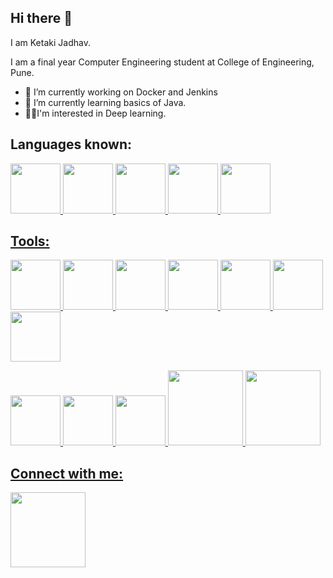 ## Hi there 👋
I am Ketaki Jadhav.

I am a final year Computer Engineering student at College of Engineering, Pune.
<!--
**Ketaki-k-jadhav/Ketaki-k-jadhav** is a ✨ _special_ ✨ repository because its `README.md` (this file) appears on your GitHub profile.
-->


- 🔭 I’m currently working on Docker and Jenkins
- 🌱 I’m currently learning basics of Java.
- :woman_technologist:I'm interested in Deep learning.


## Languages known:
<a href="https://en.wikipedia.org/wiki/C_(programming_language)"><img src="https://cdn.jsdelivr.net/npm/programming-languages-logos/src/c/c.png" height="80"></img>
<a href="https://en.wikipedia.org/wiki/C%2B%2B"><img src="https://cdn.jsdelivr.net/npm/programming-languages-logos/src/cpp/cpp.png" height="80"></img>
<a href="https://www.python.org/"><img src="https://cdn.jsdelivr.net/gh/devicons/devicon/icons/python/python-original-wordmark.svg" height="80"/></img>
<a href="https://www.java.com/en/"><img src="https://cdn.jsdelivr.net/gh/devicons/devicon/icons/java/java-original-wordmark.svg" height="80"/></img>
<a href="https://www.javascript.com/"><img src="https://cdn.jsdelivr.net/npm/programming-languages-logos/src/javascript/javascript.png" height="80"></img>



## Tools:
<a href="https://developer.mozilla.org/en-US/docs/Glossary/HTML5"><img src="https://cdn.jsdelivr.net/gh/devicons/devicon/icons/html5/html5-original-wordmark.svg" height="80"/></img>
<a href="https://developer.mozilla.org/en-US/docs/Web/CSS"><img src="https://cdn.jsdelivr.net/gh/devicons/devicon/icons/css3/css3-original-wordmark.svg" height="80"/></img>
<a href="https://getbootstrap.com/"><img src="https://cdn.jsdelivr.net/gh/devicons/devicon/icons/bootstrap/bootstrap-original-wordmark.svg" height="80" /></img>
<a href="https://git-scm.com/"><img src="https://cdn.jsdelivr.net/gh/devicons/devicon/icons/git/git-original-wordmark.svg" height="80"/></img>
<a href="https://www.linux.org/"><img src="https://cdn.jsdelivr.net/gh/devicons/devicon/icons/linux/linux-original.svg" height="80"/></img>
<a href="https://www.docker.com/"><img src="https://cdn.jsdelivr.net/gh/devicons/devicon/icons/docker/docker-original-wordmark.svg" height="80"/></img>
<a href="https://www.jenkins.io/"><img src="https://cdn.jsdelivr.net/gh/devicons/devicon/icons/jenkins/jenkins-original.svg" height="80" /></img>

<a href="https://reactjs.org/"><img src="https://cdn.jsdelivr.net/gh/devicons/devicon/icons/react/react-original-wordmark.svg" height="80" /></img>
<a href="https://nodejs.org/en/"><img src="https://cdn.jsdelivr.net/gh/devicons/devicon/icons/nodejs/nodejs-original-wordmark.svg" height="80"/></img>
<a href="https://www.mongodb.com/"><img src="https://cdn.jsdelivr.net/gh/devicons/devicon/icons/mongodb/mongodb-original-wordmark.svg" height="80"/></img>
<a href="https://www.tensorflow.org/"><img src="https://cdn.jsdelivr.net/gh/devicons/devicon/icons/tensorflow/tensorflow-original-wordmark.svg" height="120"/></img>
<a href="https://www.anaconda.com/"><img src="https://cdn.jsdelivr.net/gh/devicons/devicon/icons/anaconda/anaconda-original-wordmark.svg" height="120"/></img>
   
   

## Connect with me:
<a href="https://www.linkedin.com/in/ketaki-jadhav-27b5591b4/"><img src="https://cdn.jsdelivr.net/gh/devicons/devicon/icons/linkedin/linkedin-original-wordmark.svg" height="120" />
          
          
          


